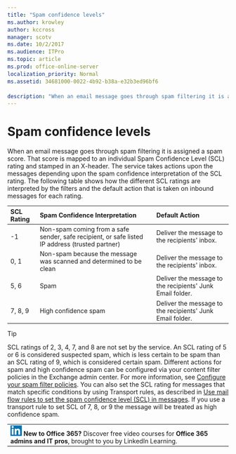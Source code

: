 ```yaml
---
title: "Spam confidence levels"
ms.author: krowley
author: kccross
manager: scotv
ms.date: 10/2/2017
ms.audience: ITPro
ms.topic: article
ms.prod: office-online-server
localization_priority: Normal
ms.assetid: 34681000-0022-4b92-b38a-e32b3ed96bf6

description: "When an email message goes through spam filtering it is assigned a spam score. That score is mapped to an individual Spam Confidence Level (SCL) rating and stamped in an X-header. The service takes actions upon the messages depending upon the spam confidence interpretation of the SCL rating. The following table shows how the different SCL ratings are interpreted by the filters and the default action that is taken on inbound messages for each rating."
---
```


# Spam confidence levels

When an email message goes through spam filtering it is assigned a spam score. That score is mapped to an individual Spam Confidence Level (SCL) rating and stamped in an X-header. The service takes actions upon the messages depending upon the spam confidence interpretation of the SCL rating. The following table shows how the different SCL ratings are interpreted by the filters and the default action that is taken on inbound messages for each rating.
  
|**SCL Rating**|**Spam Confidence Interpretation**|**Default Action**|
|:-----|:-----|:-----|
|-1  <br/> |Non-spam coming from a safe sender, safe recipient, or safe listed IP address (trusted partner)  <br/> |Deliver the message to the recipients' inbox.  <br/> |
|0, 1  <br/> |Non-spam because the message was scanned and determined to be clean  <br/> |Deliver the message to the recipients' inbox.  <br/> |
|5, 6  <br/> | Spam  <br/> |Deliver the message to the recipients' Junk Email folder.  <br/> |
|7, 8, 9  <br/> |High confidence spam  <br/> |Deliver the message to the recipients' Junk Email folder.  <br/> |
   
> [!TIP]
> SCL ratings of 2, 3, 4, 7, and 8 are not set by the service. An SCL rating of 5 or 6 is considered suspected spam, which is less certain to be spam than an SCL rating of 9, which is considered certain spam. Different actions for spam and high confidence spam can be configured via your content filter policies in the Exchange admin center. For more information, see [Configure your spam filter policies](configure-your-spam-filter-policies.md). You can also set the SCL rating for messages that match specific conditions by using Transport rules, as described in [Use mail flow rules to set the spam confidence level (SCL) in messages](use-mail-flow-rules-to-set-the-spam-confidence-level-scl-in-messages.md). If you use a transport rule to set SCL of 7, 8, or 9 the message will be treated as high confidence spam. 
  
||
|:-----|
|![The short icon for LinkedIn Learning](media/eac8a413-9498-4220-8544-1e37d1aaea13.png) **New to Office 365?**         Discover free video courses for **Office 365 admins and IT pros**, brought to you by LinkedIn Learning. |
   

